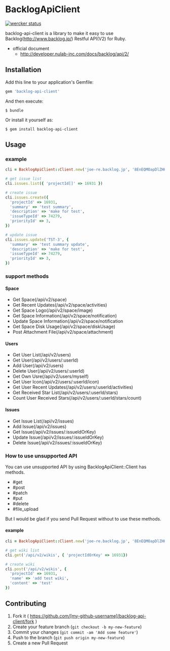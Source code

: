 # BacklogApiClient
[![wercker status](https://app.wercker.com/status/de4cb885aa9f05ab44c7d5364f6c9281/m "wercker status")](https://app.wercker.com/project/bykey/de4cb885aa9f05ab44c7d5364f6c9281)

backlog-api-client is a library to make it easy to use Backlog(http://www.backlog.jp/) Restful API(V2) for Ruby.

- official document
  - http://developer.nulab-inc.com/docs/backlog/api/2/

## Installation

Add this line to your application's Gemfile:

```ruby
gem 'backlog-api-client'
```

And then execute:

    $ bundle

Or install it yourself as:

    $ gem install backlog-api-client

## Usage

### example
```ruby
cli = BacklogApiClient::Client.new('joe-re.backlog.jp', '8EnEQMOapDlZHHXPTMfNy8ByikEYXLDdbS1A1htuLNTRtpU7Q7hIP4JY7gEhLyqt') # with space_name and api_key

# get issue list
cli.issues.list({ 'projectId[]' => 16931 })

# create issue
cli.issues.create({
  'projectId' => 16931,
  'summary' => 'test summary',
  'description' => 'make for test',
  'issueTypeId' => 74279,
  'priorityId' => 3,
})

# update issue
cli.issues.update('TST-3', {
  'summary' => 'test summary update',
  'description' => 'make for test',
  'issueTypeId' => 74279,
  'priorityId' => 3,
})
```

### support methods
#### Space
- Get Space(/api/v2/space)
- Get Recent Updates(/api/v2/space/activities)
- Get Space Logo(/api/v2/space/image)
- Get Space Information(/api/v2/space/notification)
- Update Space Information(/api/v2/space/notification
- Get Space Disk Usage(/api/v2/space/diskUsage)
- Post Attachment File(/api/v2/space/attachment)

#### Users
- Get User List(/api/v2/users)
- Get User(/api/v2/users/:userId)
- Add User(/api/v2/users)
- Delete User(/api/v2/users/:userId)
- Get Own Usre(/api/v2/users/myself)
- Get User Icon(/api/v2/users/:userId/icon)
- Get User Recent Updates(/api/v2/users/:userId/activities)
- Get Received Star List(/api/v2/users/:userId/stars)
- Count User Received Stars(/api/v2/users/:userId/stars/count)

#### Issues
- Get Issue List(/api/v2/issues)
- Add Issue(/api/v2/issues)
- Get Issue(/api/v2/issues/:issueIdOrKey)
- Update Issue(/api/v2/issues/:issueIdOrKey)
- Delete Issue(/api/v2/issues/:issueIdOrKey)

### How to use unsupported API
You can use unsupported API by using BacklogApiClient::Client has methods.

- \#get
- \#post
- \#patch
- \#put
- \#delete
- \#file_upload

But I would be glad if you send Pull Request without to use these methods.

#### example
```ruby
cli = BacklogApiClient::Client.new('joe-re.backlog.jp', '8EnEQMOapDlZHHXPTMfNy8ByikEYXLDdbS1A1htuLNTRtpU7Q7hIP4JY7gEhLyqt')

# get wiki list
cli.get('/api/v2/wikis', { 'projectIdOrKey' => 16931})

# create wiki
cli.post('/api/v2/wikis', {
  'projectId' => 16931,
  'name' => 'add test wiki',
  'content' => 'test'
})
```

## Contributing

1. Fork it ( https://github.com/[my-github-username]/backlog-api-client/fork )
2. Create your feature branch (`git checkout -b my-new-feature`)
3. Commit your changes (`git commit -am 'Add some feature'`)
4. Push to the branch (`git push origin my-new-feature`)
5. Create a new Pull Request
